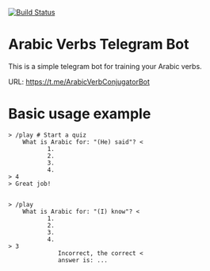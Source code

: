 [![Build Status](https://travis-ci.com/it-muslim/arabic-verbs-telegram-bot.svg?branch=master)](https://travis-ci.com/it-muslim/arabic-verbs-telegram-bot)

# Arabic Verbs Telegram Bot

This is a simple telegram bot for training your Arabic verbs.

URL: https://t.me/ArabicVerbConjugatorBot

# Basic usage example

```
> /play # Start a quiz
    What is Arabic for: "(He) said"? <
           1. 
           2.
           3.
           4.
> 4
> Great job!


> /play
    What is Arabic for: "(I) know"? <
           1. 
           2.
           3.
           4.
> 3
              Incorrect, the correct <
              answer is: ...
```
